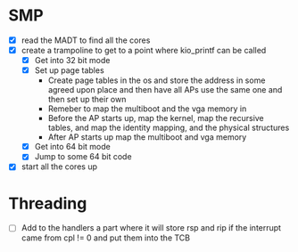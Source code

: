 
# SMP

- [x] read the MADT to find all the cores
- [x] create a trampoline to get to a point where kio_printf can be called
    - [x] Get into 32 bit mode
    - [x] Set up page tables
        - Create page tables in the os and store the address in some agreed upon place and then have all APs use the same one and then set up their own
        - Remeber to map the multiboot and the vga memory in
        - Before the AP starts up, map the kernel, map the recursive tables, and map the identity mapping, and the physical structures
        - After AP starts up map the multiboot and vga memory
    - [x] Get into 64 bit mode
    - [x] Jump to some 64 bit code
- [x] start all the cores up

# Threading

- [ ] Add to the handlers a part where it will store rsp and rip if the interrupt came from cpl != 0 and put them into the TCB

